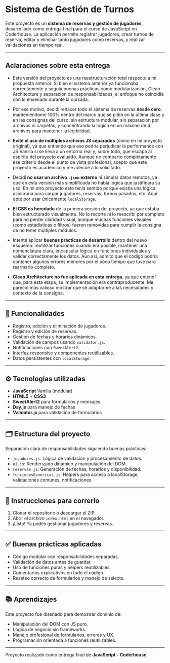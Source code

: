 # Sistema de Gestión de Turnos

Este proyecto es un **sistema de reservas y gestión de jugadores**, desarrollado como entrega final para el curso de JavaScript en Coderhouse. La aplicación permite registrar jugadores, crear turnos de reserva, editar y eliminar tanto jugadores como reservas, y realizar validaciones en tiempo real.

---

## Aclaraciones sobre esta entrega

- Esta versión del proyecto es una reestructuración total respecto a mi propuesta anterior. Si bien el sistema anterior ya funcionaba correctamente y seguía buenas prácticas como modularización, Clean Architecture y separación de responsabilidades, el enfoque no coincidía con lo enseñado durante la cursada.

- Por ese motivo, decidí rehacer todo el sistema de reservas **desde cero**, manteniéndome 100% dentro del marco que se pidió en la última clase y en las consignas del curso: sin estructura modular, sin separación por archivos ni carpetas, y concentrando la lógica en un máximo de 4 archivos para mantener la legibilidad.

- **Evité el uso de múltiples archivos JS separados** (como en mi proyecto original), ya que entiendo que eso podría perjudicar la performance con JS Vanilla si se lleva a un entorno real y, sobre todo, que escapa al espíritu del proyecto evaluado. Aunque no comparto completamente ese criterio desde el punto de vista profesional, acepto que este proyecto es académico y me adecué a lo solicitado.

- Decidí **no usar un archivo `.json` externo** ni simular datos remotos, ya que en esta versión más simplificada no había lógica que justificara su uso. En mi otro proyecto esto tenía sentido porque existía una lógica asíncrona para cargar jugadores, reservas, turnos pasados, etc. Aquí opté por usar únicamente `localStorage`.

- **El CSS es heredado** de la primera versión del proyecto, ya que estaba bien estructurado visualmente. No lo recorté ni lo reescribí por completo para no perder claridad visual, aunque muchas funciones visuales (como estadísticas o filtros) fueron removidas para cumplir la consigna de no tener múltiples módulos.

- Intenté aplicar **buenas prácticas de desarrollo** dentro del nuevo esquema: reutilizar funciones cuando era posible, mantener una nomenclatura clara, encapsular lógica en funciones individuales y validar correctamente los datos. Aún así, admito que el código podría contener algunos errores menores por el poco tiempo que tuve para rearmarlo completo.

- **Clean Architecture no fue aplicada en esta entrega**, ya que entendí que, para esta etapa, su implementación era contraproducente. Me pareció más valioso mostrar que sé adaptarme a las necesidades y contexto de la consigna.

---

## 🧩 Funcionalidades

- Registro, edición y eliminación de jugadores.
- Registro y edición de reservas.
- Gestión de fechas y horarios dinámicos.
- Validación de campos usando `validator.js`.
- Notificaciones con `SweetAlert2`.
- Interfaz responsive y componentes reutilizables.
- Datos persistentes con `localStorage`.

---

## ⚙️ Tecnologías utilizadas

- **JavaScript** Vanilla (modular)
- **HTML5** + **CSS3**
- **SweetAlert2** para formularios y mensajes
- **Day.js** para manejo de fechas
- **Validator.js** para validación de formularios

---

## 🗂 Estructura del proyecto

Separación clara de responsabilidades siguiendo buenas prácticas:

- `jugadores.js`: Lógica de validación y procesamiento de datos.
- `ui.js`: Renderizado dinámico y manipulación del DOM.
- `reservas.js`: Generación de fechas, horarios y disponibilidad.
- `funcionesGenericas.js`: Helpers para acceso a localStorage, validaciones comunes, notificaciones.

---

## 🚀 Instrucciones para correrlo

1. Clonar el repositorio o descargar el ZIP.
2. Abrir el archivo `index.html` en el navegador.
3. ¡Listo! Ya podés gestionar jugadores y reservas.

---

## ✅ Buenas prácticas aplicadas

- Código modular con responsabilidades separadas.
- Validación de datos antes de guardar.
- Uso de funciones puras y helpers reutilizables.
- Comentarios explicativos en todo el código.
- Reseteo correcto de formularios y manejo de selects.

---

## 📚 Aprendizajes

Este proyecto fue diseñado para demostrar dominio de:

- Manipulación del DOM con JS puro.
- Lógica de negocio sin frameworks.
- Manejo profesional de formularios, errores y UX.
- Programación orientada a funciones reutilizables.

---

Proyecto realizado como entrega final de **JavaScript - Coderhouse**
